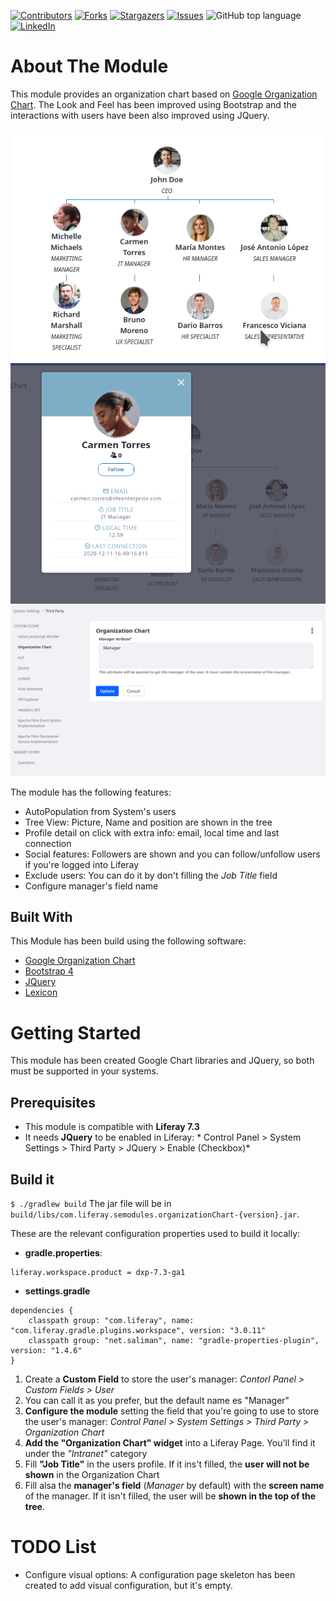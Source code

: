 [![Contributors][contributors-shield]][contributors-url]
[![Forks][forks-shield]][forks-url]
[![Stargazers][stars-shield]][stars-url]
[![Issues][issues-shield]][issues-url]
![GitHub top language][top-lenguage-shield]
[![LinkedIn][linkedin-shield]][linkedin-url]

# About The Module

This module provides an organization chart based on [Google Organization Chart](https://developers.google.com/chart/interactive/docs/gallery/orgchart). The Look and Feel has been improved using Bootstrap and the interactions with users have been also improved using JQuery. 

![Overview][overview-img]
![Detail][detail-img]
![Organization Chart Config][config-img]

The module has the following features:

 * AutoPopulation from System's users
 * Tree View: Picture, Name and position are shown in the tree
 * Profile detail on click with extra info: email, local time and last connection
 * Social features: Followers are shown and you can follow/unfollow users if you're logged into Liferay
 * Exclude users: You can do it by don't filling the *Job Title* field
 * Configure manager's field name

## Built With

This Module has been build using the following software:
* [Google Organization Chart](https://developers.google.com/chart/interactive/docs/gallery/orgchart)
* [Bootstrap 4](https://getbootstrap.com)
* [JQuery](https://jquery.com)
* [Lexicon](https://liferay.design/lexicon/)

# Getting Started

This module has been created Google Chart libraries and JQuery, so both must be supported in your systems.

## Prerequisites

* This module is compatible with **Liferay 7.3**
* It needs **JQuery** to be enabled in Liferay: * Control Panel > System Settings > Third Party > JQuery > Enable (Checkbox)*

## Build it
` $ ./gradlew build `
The jar file will be in `build/libs/com.liferay.semodules.organizationChart-{version}.jar`.

These are the relevant configuration properties used to build it locally:
- **gradle.properties**:
```
liferay.workspace.product = dxp-7.3-ga1
```

- **settings.gradle**
```
dependencies {
	classpath group: "com.liferay", name: "com.liferay.gradle.plugins.workspace", version: "3.0.11"
	classpath group: "net.saliman", name: "gradle-properties-plugin", version: "1.4.6"
}
```

1. Create a **Custom Field** to store the user's manager: *Contorl Panel > Custom Fields > User*
2. You can call it as you prefer, but the default name es "Manager"
3. **Configure the module** setting the field that you're going to use to store the user's manager: *Control Panel > System Settings > Third Party >  Organization Chart*
4. **Add the "Organization Chart" widget** into a Liferay Page. You'll find it under the *"Intranet"* category
5. Fill **"Job Title"** in the users profile. If it ins't filled, the **user will not be shown** in the Organization Chart
6. Fill alsa the **manager's field** (*Manager* by default) with the **screen name** of the manager. If it isn't filled, the user will be **shown in the top of the tree**.
	

# TODO List

* Configure visual options: A configuration page skeleton has been created to add visual configuration, but it's empty.

<!-- MARKDOWN LINKS & IMAGES -->
[contributors-shield]: https://img.shields.io/github/contributors/martin-dominguez/liferay-modules.svg
[contributors-url]: https://github.com/martin-dominguez/liferay-modules/graphs/contributors
[forks-shield]: https://img.shields.io/github/forks/martin-dominguez/liferay-modules.svg
[forks-url]: https://github.com/martin-dominguez/liferay-modules/network/members
[stars-shield]: https://img.shields.io/github/stars/martin-dominguez/liferay-modules.svg
[stars-url]: https://github.com/martin-dominguez/liferay-modules/stargazers
[issues-shield]: https://img.shields.io/github/issues/martin-dominguez/liferay-modules.svg
[issues-url]: https://github.com/martin-dominguez/liferay-modules/issues
[top-lenguage-shield]: https://img.shields.io/github/languages/top/martin-dominguez/liferay-modules
[linkedin-shield]: https://img.shields.io/badge/-LinkedIn-black.svg?logo=linkedin&colorB=555
[linkedin-url]: https://linkedin.com/in/-martin-dominguez/
[overview-img]: doc-images/orgchart1.png
[detail-img]: doc-images/orgchart2.png
[config-img]: doc-images/orgchart3.png
